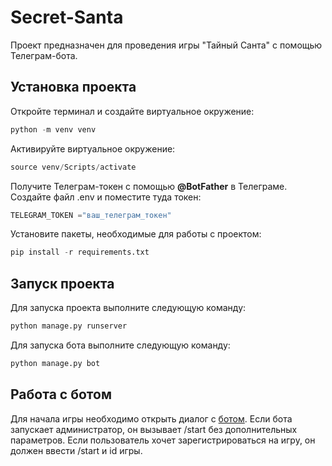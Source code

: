 # Secret-Santa

Проект предназначен для проведения игры "Тайный Санта" с помощью Телеграм-бота. 

## Установка проекта

Откройте терминал и создайте виртуальное окружение:
```python
python -m venv venv
```
Активируйте виртуальное окружение:
```python
source venv/Scripts/activate
```
Получите Телеграм-токен с помощью **@BotFather** в Телеграме.
Создайте файл .env и поместите туда токен:

```python 
TELEGRAM_TOKEN ="ваш_телеграм_токен"
```

Установите пакеты, необходимые для работы с проектом:
```python
pip install -r requirements.txt
```
## Запуск проекта


Для запуска проекта выполните следующую команду:
```python
python manage.py runserver
```
Для запуска бота выполните следующую команду:
```python
python manage.py bot
```
## Работа с ботом

Для начала игры необходимо открыть диалог с [ботом](https://t.me/SantsSecretSants_bot).
Если бота запускает администратор, он вызывает /start без дополнительных параметров. 
Если пользователь хочет зарегистрироваться на игру, он должен ввести /start и id игры.